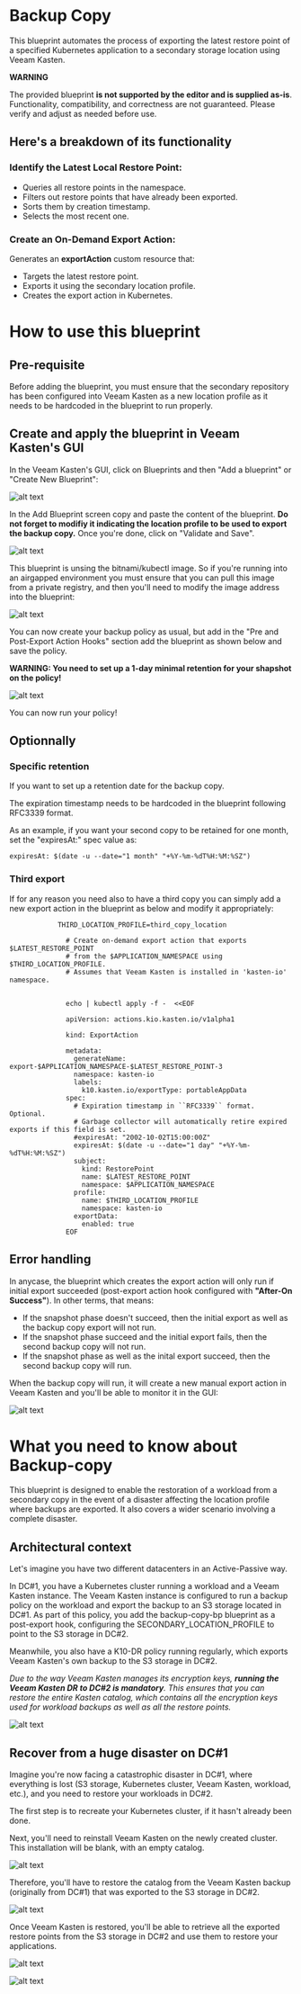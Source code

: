 # Backup Copy

This blueprint automates the process of exporting the latest restore point of a specified Kubernetes application to a secondary storage location using Veeam Kasten.

**WARNING**

The provided blueprint **is not supported by the editor and is supplied as-is**. Functionality, compatibility, and correctness are not guaranteed. Please verify and adjust as needed before use.

## Here's a breakdown of its functionality

### Identify the Latest Local Restore Point:

* Queries all restore points in the namespace.
* Filters out restore points that have already been exported.
* Sorts them by creation timestamp.
* Selects the most recent one.

### Create an On-Demand Export Action:

Generates an **exportAction** custom resource that:
* Targets the latest restore point.
* Exports it using the secondary location profile.
* Creates the export action in Kubernetes.

# How to use this blueprint

## Pre-requisite

Before adding the blueprint, you must ensure that the secondary repository has been configured into Veeam Kasten as a new location profile as it needs to be hardcoded in the blueprint to run properly.

## Create and apply the blueprint in Veeam Kasten's GUI

In the Veeam Kasten's GUI, click on Blueprints and then "Add a blueprint" or "Create New Blueprint":

![alt text](https://raw.githubusercontent.com/cpouthier/backupcopy/main/img/bpstep1.png)

In the Add Blueprint screen copy and paste the content of the blueprint. **Do not forget to modifiy it indicating the location profile to be used to export the backup copy.** Once you're done, click on "Validate and Save".

![alt text](https://raw.githubusercontent.com/cpouthier/backupcopy/main/img/bpstep2.png)

This blueprint is unsing the bitnami/kubectl image. So if you're running into an airgapped environment you must ensure that you can pull this image from a private registry, and then you'll need to modify the image address into the blueprint:

![alt text](https://raw.githubusercontent.com/cpouthier/backupcopy/main/img/bpstep-airgap.png)

You can now create your backup policy as usual, but add in the "Pre and Post-Export Action Hooks" section add the blueprint as shown below and save the policy.

**WARNING: You need to set up a 1-day minimal retention for your shapshot on the policy!**

![alt text](https://raw.githubusercontent.com/cpouthier/backupcopy/main/img/bpstep3.png)

You can now run your policy!

## Optionnally

### Specific retention
If you want to set up a retention date for the backup copy.

The expiration timestamp needs to be hardcoded in the blueprint following RFC3339 format.

As an example, if you want your second copy to be retained for one month, set the "expiresAt:" spec value as:

`expiresAt: $(date -u --date="1 month" "+%Y-%m-%dT%H:%M:%SZ")`

### Third export
If for any reason you need also to have a third copy you can simply add a new export action in the blueprint as below and modify it appropriately:

```
            THIRD_LOCATION_PROFILE=third_copy_location

              # Create on-demand export action that exports $LATEST_RESTORE_POINT
              # from the $APPLICATION_NAMESPACE using $THIRD_LOCATION_PROFILE.
              # Assumes that Veeam Kasten is installed in 'kasten-io' namespace.


              echo | kubectl apply -f -  <<EOF

              apiVersion: actions.kio.kasten.io/v1alpha1

              kind: ExportAction

              metadata:
                generateName: export-$APPLICATION_NAMESPACE-$LATEST_RESTORE_POINT-3
                namespace: kasten-io
                labels:
                  k10.kasten.io/exportType: portableAppData
              spec:
                # Expiration timestamp in ``RFC3339`` format. Optional.
                # Garbage collector will automatically retire expired exports if this field is set.
                #expiresAt: "2002-10-02T15:00:00Z"
                expiresAt: $(date -u --date="1 day" "+%Y-%m-%dT%H:%M:%SZ")
                subject:
                  kind: RestorePoint
                  name: $LATEST_RESTORE_POINT
                  namespace: $APPLICATION_NAMESPACE
                profile:
                  name: $THIRD_LOCATION_PROFILE
                  namespace: kasten-io
                exportData:
                  enabled: true
              EOF
```

## Error handling

In anycase, the blueprint which creates the export action will only run if initial export succeeded (post-export action hook configured with **"After-On Success"**). In other terms, that means:

* If the snapshot phase doesn't succeed, then the initial export as well as the backup copy export will not run.
* If the snapshot phase succeed and the initial export fails, then the second backup copy will not run.
* If the snapshot phase as well as the inital export succeed, then the second backup copy will run.

When the backup copy will run, it will create a new manual export action in Veeam Kasten and you'll be able to monitor it in the GUI:

![alt text](https://raw.githubusercontent.com/cpouthier/backupcopy/main/img/bpdashboard.png)


# What you need to know about Backup-copy

This blueprint is designed to enable the restoration of a workload from a secondary copy in the event of a disaster affecting the location profile where backups are exported. It also covers a wider scenario involving a complete disaster.

## Architectural context

Let's imagine you have two different datacenters in an Active-Passive way.

In DC#1, you have a Kubernetes cluster running a workload and a Veeam Kasten instance. The Veeam Kasten instance is configured to run a backup policy on the workload and export the backup to an S3 storage located in DC#1. As part of this policy, you add the backup-copy-bp blueprint as a post-export hook, configuring the SECONDARY_LOCATION_PROFILE to point to the S3 storage in DC#2.

Meanwhile, you also have a K10-DR policy running regularly, which exports Veeam Kasten's own backup to the S3 storage in DC#2.

*Due to the way Veeam Kasten manages its encryption keys, **running the Veeam Kasten DR to DC#2 is mandatory**. This ensures that you can restore the entire Kasten catalog, which contains all the encryption keys used for workload backups as well as all the restore points.*

![alt text](https://raw.githubusercontent.com/cpouthier/backupcopy/main/img/step1.png)

## Recover from a huge disaster on DC#1

Imagine you're now facing a catastrophic disaster in DC#1, where everything is lost (S3 storage, Kubernetes cluster, Veeam Kasten, workload, etc.), and you need to restore your workloads in DC#2.

The first step is to recreate your Kubernetes cluster, if it hasn't already been done.

Next, you'll need to reinstall Veeam Kasten on the newly created cluster. This installation will be blank, with an empty catalog. 

![alt text](https://raw.githubusercontent.com/cpouthier/backupcopy/main/img/step2.png)

Therefore, you'll have to restore the catalog from the Veeam Kasten backup (originally from DC#1) that was exported to the S3 storage in DC#2.

![alt text](https://raw.githubusercontent.com/cpouthier/backupcopy/main/img/step3.png)

Once Veeam Kasten is restored, you'll be able to retrieve all the exported restore points from the S3 storage in DC#2 and use them to restore your applications.

![alt text](https://raw.githubusercontent.com/cpouthier/backupcopy/main/img/step4.png)

![alt text](https://raw.githubusercontent.com/cpouthier/backupcopy/main/img/step5.png)

